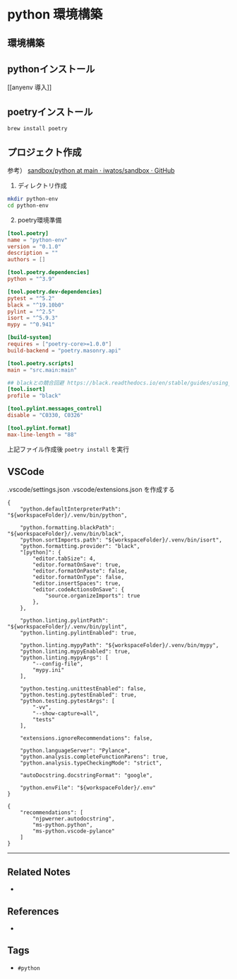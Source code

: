 # python 環境構築
## 環境構築
## pythonインストール
[[anyenv 導入]]

## poetryインストール
`brew install poetry`

## プロジェクト作成
参考）
[sandbox/python at main · iwatos/sandbox · GitHub](https://github.com/iwatos/sandbox/tree/main/python)

1. ディレクトリ作成
```bash
mkdir python-env
cd python-env
```

2. poetry環境準備
```toml:pyproject.toml
[tool.poetry]
name = "python-env"
version = "0.1.0"
description = ""
authors = []

[tool.poetry.dependencies]
python = "^3.9"

[tool.poetry.dev-dependencies]
pytest = "^5.2"
black = "^19.10b0"
pylint = "^2.5"
isort = "^5.9.3"
mypy = "^0.941"

[build-system]
requires = ["poetry-core>=1.0.0"]
build-backend = "poetry.masonry.api"

[tool.poetry.scripts]
main = "src.main:main"

## blackとの競合回避 https://black.readthedocs.io/en/stable/guides/using_black_with_other_tools.html`#pylint`
[tool.isort]
profile = "black"

[tool.pylint.messages_control]
disable = "C0330, C0326"

[tool.pylint.format]
max-line-length = "88"
```

上記ファイル作成後 `poetry install` を実行


## VSCode
.vscode/settings.json
.vscode/extensions.json
を作成する

```json:.vscode/settings.jon
{
    "python.defaultInterpreterPath": "${workspaceFolder}/.venv/bin/python",

    "python.formatting.blackPath": "${workspaceFolder}/.venv/bin/black",
    "python.sortImports.path": "${workspaceFolder}/.venv/bin/isort",
    "python.formatting.provider": "black",
    "[python]": {
        "editor.tabSize": 4,
        "editor.formatOnSave": true,
        "editor.formatOnPaste": false,
        "editor.formatOnType": false,
        "editor.insertSpaces": true,
        "editor.codeActionsOnSave": {
            "source.organizeImports": true
        },
    },

    "python.linting.pylintPath": "${workspaceFolder}/.venv/bin/pylint",
    "python.linting.pylintEnabled": true,

    "python.linting.mypyPath": "${workspaceFolder}/.venv/bin/mypy",
    "python.linting.mypyEnabled": true,
    "python.linting.mypyArgs": [
        "--config-file",
        "mypy.ini"
    ],

    "python.testing.unittestEnabled": false,
    "python.testing.pytestEnabled": true,
    "python.testing.pytestArgs": [
        "-vv",
        "--show-capture=all",
        "tests"
    ],

    "extensions.ignoreRecommendations": false,

    "python.languageServer": "Pylance",
    "python.analysis.completeFunctionParens": true,
    "python.analysis.typeCheckingMode": "strict",

    "autoDocstring.docstringFormat": "google",

    "python.envFile": "${workspaceFolder}/.env"
}
```

```json:.vscode/extensions.jon
{
    "recommendations": [
        "njpwerner.autodocstring",
        "ms-python.python",
        "ms-python.vscode-pylance"
    ]
}
```

---
## Related Notes
- 

## References
- 

## Tags
- `#python` 